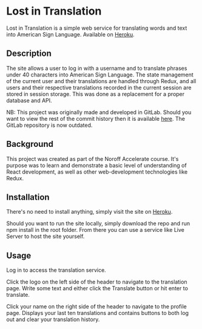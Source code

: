 # Lost in Translation

Lost in Translation is a simple web service for translating words and text into American Sign Language. Available on [Heroku](https://glacial-scrubland-70507.herokuapp.com/).

## Description

The site allows a user to log in with a username and to translate phrases under 40 characters into American Sign Language. The state management of the current user and their translations are handled through Redux, and all users and their respective translations recorded in the current session are stored in session storage. This was done as a replacement for a proper database and API.

NB: This project was originally made and developed in GitLab. Should you want to view the rest of the commit history then it is available [here](https://gitlab.com/oddbjornborg/lost-in-translation). The GitLab repository is now outdated.

## Background

This project was created as part of the Noroff Accelerate course. It's purpose was to learn and demonstrate a basic level of understanding of React development, as well as other web-development technologies like Redux.

## Installation

There's no need to install anything, simply visit the site on [Heroku](https://glacial-scrubland-70507.herokuapp.com/).

Should you want to run the site locally, simply download the repo and run npm install in the root folder. From there you can use a service like Live Server to host the site yourself.

## Usage

Log in to access the translation service.

Click the logo on the left side of the header to navigate to the translation page. Write some text and either click the Translate button or hit enter to translate.

Click your name on the right side of the header to navigate to the profile page. Displays your last ten translations and contains buttons to both log out and clear your translation history.
